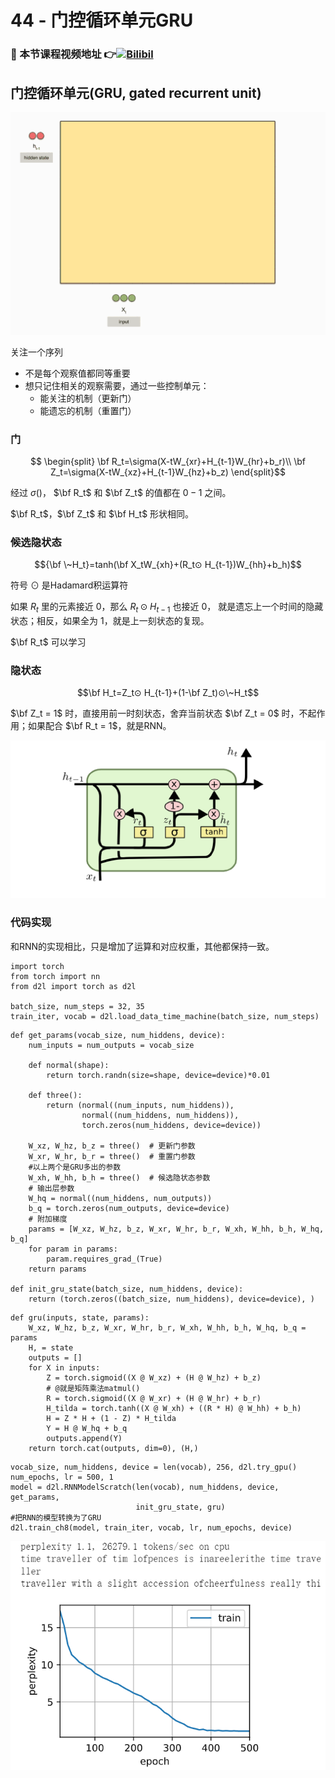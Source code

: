 # 44 - 门控循环单元GRU

### 🎦 本节课程视频地址 👉[![Bilibil](	https://i0.hdslb.com/bfs/archive/9e885e1474ec2740721104ab3262eabeb44cf317.jpg@640w_400h_100Q_1c.webp)](https://www.bilibili.com/video/BV1mf4y157N2)
## 门控循环单元(GRU, gated recurrent unit)

![](Images/044-04.gif)

关注一个序列

- 不是每个观察值都同等重要
- 想只记住相关的观察需要，通过一些控制单元：
  - 能关注的机制（更新门）
  - 能遗忘的机制（重置门）

### 门

$$
\begin{split}
\bf R_t=\sigma(X-tW_{xr}+H_{t-1}W_{hr}+b_r)\\
\bf Z_t=\sigma(X-tW_{xz}+H_{t-1}W_{hz}+b_z)
\end{split}$$


经过 $\sigma()$， $\bf R_t$ 和 $\bf Z_t$ 的值都在 $0-1$ 之间。

$\bf R_t$，$\bf Z_t$ 和 $\bf H_t$ 形状相同。

### 候选隐状态

$${\bf \~H_t}=tanh(\bf X_tW_{xh}+(R_t⊙ H_{t-1})W_{hh}+b_h)$$

符号 ⊙ 是Hadamard积运算符

如果 $R_t$ 里的元素接近 0，那么 $R_t⊙ H_{t-1}$ 也接近 0， 就是遗忘上一个时间的隐藏状态；相反，如果全为 1，就是上一刻状态的复现。

$\bf R_t$ 可以学习

### 隐状态

$$\bf H_t=Z_t⊙ H_{t-1}+(1-\bf Z_t)⊙\~H_t$$

$\bf Z_t = 1$ 时，直接用前一时刻状态，舍弃当前状态
$\bf Z_t = 0$ 时，不起作用；如果配合 $\bf R_t = 1$，就是RNN。

![](\Images/044-03.png)

### 代码实现

和RNN的实现相比，只是增加了运算和对应权重，其他都保持一致。

```
import torch
from torch import nn
from d2l import torch as d2l

batch_size, num_steps = 32, 35
train_iter, vocab = d2l.load_data_time_machine(batch_size, num_steps)
```
```
def get_params(vocab_size, num_hiddens, device):
    num_inputs = num_outputs = vocab_size

    def normal(shape):
        return torch.randn(size=shape, device=device)*0.01

    def three():
        return (normal((num_inputs, num_hiddens)),
                normal((num_hiddens, num_hiddens)),
                torch.zeros(num_hiddens, device=device))

    W_xz, W_hz, b_z = three()  # 更新门参数
    W_xr, W_hr, b_r = three()  # 重置门参数
    #以上两个是GRU多出的参数
    W_xh, W_hh, b_h = three()  # 候选隐状态参数
    # 输出层参数
    W_hq = normal((num_hiddens, num_outputs))
    b_q = torch.zeros(num_outputs, device=device)
    # 附加梯度
    params = [W_xz, W_hz, b_z, W_xr, W_hr, b_r, W_xh, W_hh, b_h, W_hq, b_q]
    for param in params:
        param.requires_grad_(True)
    return params

def init_gru_state(batch_size, num_hiddens, device):
    return (torch.zeros((batch_size, num_hiddens), device=device), )
```
```
def gru(inputs, state, params):
    W_xz, W_hz, b_z, W_xr, W_hr, b_r, W_xh, W_hh, b_h, W_hq, b_q = params
    H, = state
    outputs = []
    for X in inputs:
        Z = torch.sigmoid((X @ W_xz) + (H @ W_hz) + b_z)
        # @就是矩阵乘法matmul()
        R = torch.sigmoid((X @ W_xr) + (H @ W_hr) + b_r)
        H_tilda = torch.tanh((X @ W_xh) + ((R * H) @ W_hh) + b_h)
        H = Z * H + (1 - Z) * H_tilda
        Y = H @ W_hq + b_q
        outputs.append(Y)
    return torch.cat(outputs, dim=0), (H,)
```
```
vocab_size, num_hiddens, device = len(vocab), 256, d2l.try_gpu()
num_epochs, lr = 500, 1
model = d2l.RNNModelScratch(len(vocab), num_hiddens, device, get_params,
                            init_gru_state, gru)
#把RNN的模型转换为了GRU
d2l.train_ch8(model, train_iter, vocab, lr, num_epochs, device)
```
![](\Images/044-02.png)